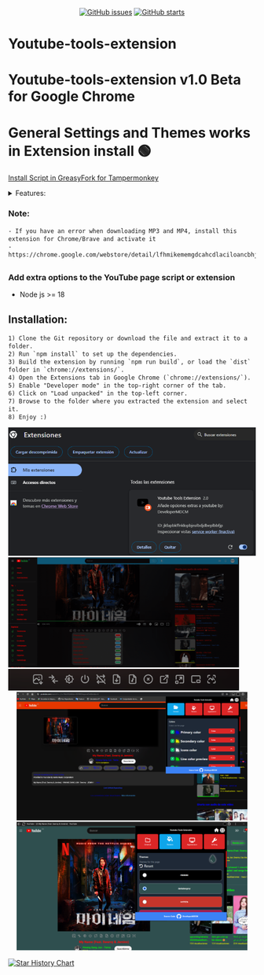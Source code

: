 <p align="center">
   <a href="https://github.com/DeveloperMDCM/Youtube-tools-extension/issues"><img alt="GitHub issues" src="https://img.shields.io/github/issues/DeveloperMDCM/Youtube-tools-extension"></a>
   <a href="https://github.com/DeveloperMDCM/Youtube-tools-extension"><img alt="GitHub starts" src="https://img.shields.io/github/stars/DeveloperMDCM/Youtube-tools-extension"></a>
<p align="center">
   
# Youtube-tools-extension
# Youtube-tools-extension v1.0 Beta for Google Chrome 
# General Settings and Themes works in Extension install 🟢

[Install Script in GreasyFork for Tampermonkey](https://greasyfork.org/es/scripts/460680-youtube-tools-all-in-one-local-download-mp3-mp4-higt-quality-return-dislikes-and-more])

<details>
<summary>Features:</summary>
   
- Download Audio Flac, WAV, WebM, MP3, M4A, AAC, OPUS, OGG audio.
- Download MP4, MP3 up to 8K with high quality.
- Change default video player quality.
- Copy description video.
- Stats video playback.
- Hide comments.
- Hide sidebar.
- Disable autoplay.
- Disable subtitles.
- Effect wave visualizer.
- Download avatars.
- Select video quality.
- Stast video playback.
- Download avatars comments.
- Change video player size.
- Custom themes.   
- Change background image.
- Change background color.
- Skip ads video.
- Custom theme.
- Picture-in-Picture mode.
- Download profile picture/avatar.
- Loop/repeat video playback.
- Display dislikes on videos.
- Display dislikes on shorts.
- Rate video with stars.
- Customize text color.
- Download thumbnail image.
- Capture video screenshot.
- Translate comments in videos and shorts.
- Translate individual comments.
- Filter screen display.
- Mirror mode enabled.
- Adapt background color to match video.
- Reset all settings.
- Switch shorts to classic mode.

</details>

### Note:
    - If you have an error when downloading MP3 and MP4, install this extension for Chrome/Brave and activate it
    - https://chrome.google.com/webstore/detail/lfhmikememgdcahcdlaciloancbhjino 
##
### Add extra options to the YouTube page script or extension
- Node js >= 18
## Installation:
    
    1) Clone the Git repository or download the file and extract it to a folder.
    2) Run `npm install` to set up the dependencies.
    3) Build the extension by running `npm run build`, or load the `dist` folder in `chrome://extensions/`.
    4) Open the Extensions tab in Google Chrome (`chrome://extensions/`).
    5) Enable "Developer mode" in the top-right corner of the tab.
    6) Click on "Load unpacked" in the top-left corner.
    7) Browse to the folder where you extracted the extension and select it.
    8) Enjoy :)
<img src="/images/how install.png" width="670">
<img src="/images/multi.png" width="470">
<img src="/images/ex2.png" width="470">
<div align="center">
<img src="/images/ex1.png" width="470">
<img src="/images/ex3.png" width="470">

</div>


[![Star History Chart](https://api.star-history.com/svg?repos=DeveloperMDCM/Youtube-tools-extension&type=Date)](https://star-history.com/#DeveloperMDCM/Youtube-tools-extension&Date)
